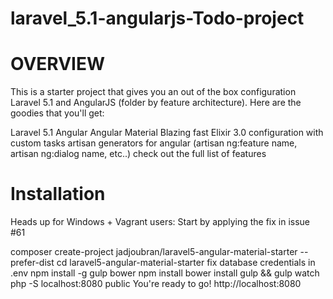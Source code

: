 # laravel_5.1-angularjs-Todo-project

# OVERVIEW

This is a starter project that gives you an out of the box configuration Laravel 5.1 and AngularJS (folder by feature architecture). Here are the goodies that you'll get:

Laravel 5.1
Angular
Angular Material
Blazing fast Elixir 3.0 configuration with custom tasks
artisan generators for angular (artisan ng:feature name, artisan ng:dialog name, etc..)
check out the full list of features

# Installation

Heads up for Windows + Vagrant users: Start by applying the fix in issue #61

composer create-project jadjoubran/laravel5-angular-material-starter --prefer-dist
cd laravel5-angular-material-starter
fix database credentials in .env
npm install -g gulp bower
npm install
bower install
gulp && gulp watch
php -S localhost:8080 public
You're ready to go! http://localhost:8080
